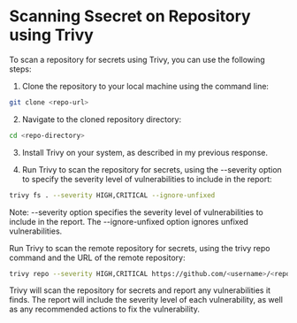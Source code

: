 # Scanning Ssecret on Repository using Trivy

To scan a repository for secrets using Trivy, you can use the following steps:

1. Clone the repository to your local machine using the command line:

```bash
git clone <repo-url>
```

2. Navigate to the cloned repository directory:

```bash
cd <repo-directory>
```

3. Install Trivy on your system, as described in my previous response.

4. Run Trivy to scan the repository for secrets, using the --severity option to specify the severity level of vulnerabilities to include in the report:

```bash
trivy fs . --severity HIGH,CRITICAL --ignore-unfixed
```

Note: --severity option specifies the severity level of vulnerabilities to include in the report. The --ignore-unfixed option ignores unfixed vulnerabilities.

Run Trivy to scan the remote repository for secrets, using the trivy repo command and the URL of the remote repository:

```bash
trivy repo --severity HIGH,CRITICAL https://github.com/<username>/<repository>
```

Trivy will scan the repository for secrets and report any vulnerabilities it finds. The report will include the severity level of each vulnerability, as well as any recommended actions to fix the vulnerability.